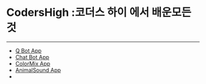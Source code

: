 # CodersHigh :코더스 하이 에서 배운모든 것 

---

- [Q Bot App](https://github.com/o2o25252/CodersHigh/tree/main/QuestionBot)
- [Chat Bot App](https://github.com/o2o25252/CodersHigh/tree/main/ChatBot)
- [ColorMix App](https://github.com/o2o25252/CodersHigh/tree/main/ColorMix)
- [AnimalSound App](https://github.com/o2o25252/CodersHigh/tree/main/AnimalSound)
- 
